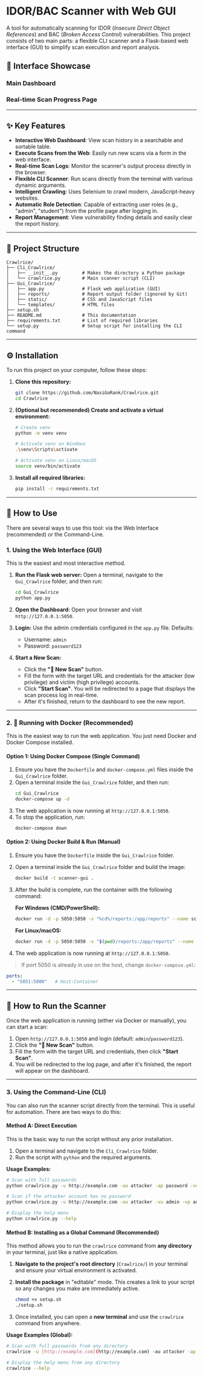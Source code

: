# IDOR/BAC Scanner with Web GUI

A tool for automatically scanning for IDOR (*Insecure Direct Object References*) and BAC (*Broken Access Control*) vulnerabilities. This project consists of two main parts: a flexible CLI scanner and a Flask-based web interface (GUI) to simplify scan execution and report analysis.

## 📸 Interface Showcase

### Main Dashboard


### Real-time Scan Progress Page


---
## ✨ Key Features
-   **Interactive Web Dashboard**: View scan history in a searchable and sortable table.
-   **Execute Scans from the Web**: Easily run new scans via a form in the web interface.
-   **Real-time Scan Logs**: Monitor the scanner's output process directly in the browser.
-   **Flexible CLI Scanner**: Run scans directly from the terminal with various dynamic arguments.
-   **Intelligent Crawling**: Uses Selenium to crawl modern, JavaScript-heavy websites.
-   **Automatic Role Detection**: Capable of extracting user roles (e.g., "admin", "student") from the profile page after logging in.
-   **Report Management**: View vulnerability finding details and easily clear the report history.

---
## 📂 Project Structure
```
Crawlrice/
├── Cli_Crawlrice/
│   ├── __init__.py         # Makes the directory a Python package
│   └── crawlrice.py        # Main scanner script (CLI)
├── Gui_Crawlrice/
│   ├── app.py              # Flask web application (GUI)
│   ├── reports/            # Report output folder (ignored by Git)
│   ├── static/             # CSS and JavaScript files
│   └── templates/          # HTML files
├── setup.sh
├── README.md               # This documentation
├── requirements.txt        # List of required libraries
└── setup.py                # Setup script for installing the CLI command
```

---
## ⚙️ Installation
To run this project on your computer, follow these steps:

1.  **Clone this repository:**
    ```bash
    git clone https://github.com/NasiGoRank/Crawlrice.git
    cd Crawlrice
    ```

2.  **(Optional but recommended) Create and activate a virtual environment:**
    ```bash
    # Create venv
    python -m venv venv

    # Activate venv on Windows
    .\venv\Scripts\activate

    # Activate venv on Linux/macOS
    source venv/bin/activate
    ```

3.  **Install all required libraries:**
    ```bash
    pip install -r requirements.txt
    ```

---
## 🚀 How to Use
There are several ways to use this tool: via the Web Interface (recommended) or the Command-Line.

### 1. Using the Web Interface (GUI)
This is the easiest and most interactive method.

1.  **Run the Flask web server:**
    Open a terminal, navigate to the `Gui_Crawlrice` folder, and then run:
    ```bash
    cd Gui_Crawlrice
    python app.py
    ```

2.  **Open the Dashboard:**
    Open your browser and visit `http://127.0.0.1:5050`.

3.  **Login:**
    Use the admin credentials configured in the `app.py` file. Defaults:
    -   Username: `admin`
    -   Password: `password123`

4.  **Start a New Scan:**
    -   Click the **"🚀 New Scan"** button.
    -   Fill the form with the target URL and credentials for the attacker (low privilege) and victim (high privilege) accounts.
    -   Click **"Start Scan"**. You will be redirected to a page that displays the scan process log in real-time.
    -   After it's finished, return to the dashboard to see the new report.
---

### 2. 🐳 Running with Docker (Recommended)
This is the easiest way to run the web application. You just need Docker and Docker Compose installed.

#### Option 1: Using Docker Compose (Single Command)
1.  Ensure you have the `Dockerfile` and `docker-compose.yml` files inside the `Gui_Crawlrice` folder.
2.  Open a terminal inside the `Gui_Crawlrice` folder, and then run:
    ```bash
    cd Gui_Crawlrice
    docker-compose up -d
    ```
3.  The web application is now running at `http://127.0.0.1:5050`.
4.  To stop the application, run:
    ```bash
    docker-compose down
    ```

#### Option 2: Using Docker Build & Run (Manual)
1.  Ensure you have the `Dockerfile` inside the `Gui_Crawlrice` folder.
2.  Open a terminal inside the `Gui_Crawlrice` folder and build the image:
    ```bash
    docker build -t scanner-gui .
    ```
3.  After the build is complete, run the container with the following command:
    
    **For Windows (CMD/PowerShell):**
    ```bash
    docker run -d -p 5050:5050 -v "%cd%/reports:/app/reports" --name scanner-container scanner-gui
    ```
    **For Linux/macOS:**
    ```bash
    docker run -d -p 5050:5050 -v "$(pwd)/reports:/app/reports" --name scanner-container scanner-gui
    ```
4.  The web application is now running at `http://127.0.0.1:5050`.

> If port 5050 is already in use on the host, change `docker-compose.yml`:

```yaml
ports:
  - "5051:5000"   # Host:Container
```
---
## 🚀 How to Run the Scanner
Once the web application is running (either via Docker or manually), you can start a scan:

1.  Open `http://127.0.0.1:5050` and login (default: `admin`/`password123`).
2.  Click the **"🚀 New Scan"** button.
3.  Fill the form with the target URL and credentials, then click **"Start Scan"**.
4.  You will be redirected to the log page, and after it's finished, the report will appear on the dashboard.
---

### 3. Using the Command-Line (CLI)
You can also run the scanner script directly from the terminal. This is useful for automation. There are two ways to do this:

#### Method A: Direct Execution
This is the basic way to run the script without any prior installation.

1.  Open a terminal and navigate to the `Cli_Crawlrice` folder.
2.  Run the script with `python` and the required arguments.

**Usage Examples:**
```bash
# Scan with full passwords
python crawlrice.py -u http://example.com -au attacker -ap password -vu victim -vp password

# Scan if the attacker account has no password
python crawlrice.py -u http://example.com -au attacker -vu admin -vp adminpass

# Display the help menu
python crawlrice.py --help
```

#### Method B: Installing as a Global Command (Recommended)
This method allows you to run the `crawlrice` command from **any directory** in your terminal, just like a native application.

1.  **Navigate to the project's root directory** (`Crawlrice/`) in your terminal and ensure your virtual environment is activated.

2.  **Install the package** in "editable" mode. This creates a link to your script so any changes you make are immediately active.
    ```bash
    chmod +x setup.sh
    ./setup.sh
    ```

3.  Once installed, you can open a **new terminal** and use the `crawlrice` command from anywhere.

**Usage Examples (Global):**
```bash
# Scan with full passwords from any directory
crawlrice -u [http://example.com](http://example.com) -au attacker -ap password -vu victim -vp password

# Display the help menu from any directory
crawlrice --help
```